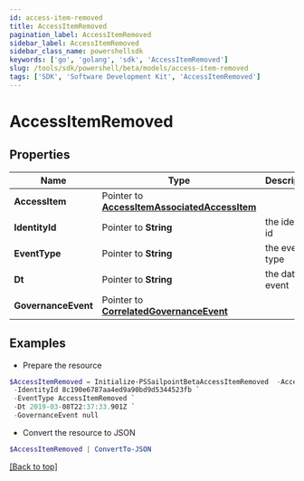 ```yaml
---
id: access-item-removed
title: AccessItemRemoved
pagination_label: AccessItemRemoved
sidebar_label: AccessItemRemoved
sidebar_class_name: powershellsdk
keywords: ['go', 'golang', 'sdk', 'AccessItemRemoved'] 
slug: /tools/sdk/powershell/beta/models/access-item-removed
tags: ['SDK', 'Software Development Kit', 'AccessItemRemoved']
---
```



# AccessItemRemoved

## Properties

Name | Type | Description | Notes
------------ | ------------- | ------------- | -------------
**AccessItem** |  Pointer to [**AccessItemAssociatedAccessItem**](access-item-associated-access-item) |  | [optional] 
**IdentityId** |  Pointer to **String** | the identity id | [optional] 
**EventType** |  Pointer to **String** | the event type | [optional] 
**Dt** |  Pointer to **String** | the date of event | [optional] 
**GovernanceEvent** |  Pointer to [**CorrelatedGovernanceEvent**](correlated-governance-event) |  | [optional] 

## Examples

- Prepare the resource
```powershell
$AccessItemRemoved = Initialize-PSSailpointBetaAccessItemRemoved  -AccessItem null `
 -IdentityId 8c190e6787aa4ed9a90bd9d5344523fb `
 -EventType AccessItemRemoved `
 -Dt 2019-03-08T22:37:33.901Z `
 -GovernanceEvent null
```

- Convert the resource to JSON
```powershell
$AccessItemRemoved | ConvertTo-JSON
```


[[Back to top]](#) 

